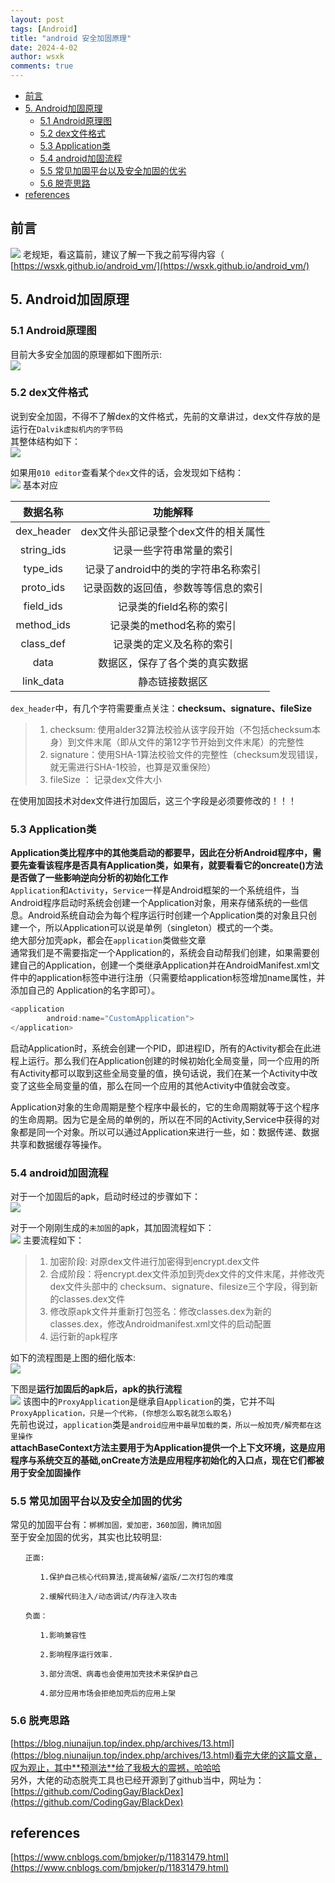 ```yaml
---
layout: post
tags: [Android]
title: "android 安全加固原理"
date: 2024-4-02
author: wsxk
comments: true
---
```


- [前言](#前言)
- [5. Android加固原理](#5-android加固原理)
  - [5.1 Android原理图](#51-android原理图)
  - [5.2 dex文件格式](#52-dex文件格式)
  - [5.3 Application类](#53-application类)
  - [5.4 android加固流程](#54-android加固流程)
  - [5.5 常见加固平台以及安全加固的优劣](#55-常见加固平台以及安全加固的优劣)
  - [5.6 脱壳思路](#56-脱壳思路)
- [references](#references)


## 前言<br>
![](https://raw.githubusercontent.com/wsxk/wsxk_pictures/main/2024-3-25/M_7V%7EPSYXZARLHONMU%2483%25C.jpg)
老规矩，看这篇前，建议了解一下我之前写得内容（<br>
[https://wsxk.github.io/android_vm/](https://wsxk.github.io/android_vm/)<br>

## 5. Android加固原理<br>
### 5.1 Android原理图<br>
目前大多安全加固的原理都如下图所示:<br>
![](https://raw.githubusercontent.com/wsxk/wsxk_pictures/main/2024-3-25/20240402193119.png)
### 5.2 dex文件格式<br>
说到安全加固，不得不了解dex的文件格式，先前的文章讲过，dex文件存放的是运行在`Dalvik虚拟机内的字节码`<br>
其整体结构如下：<br>
![](https://raw.githubusercontent.com/wsxk/wsxk_pictures/main/2024-3-25/20240402191112.png)

如果用`010 editor`查看某个`dex`文件的话，会发现如下结构：<br>
![](https://raw.githubusercontent.com/wsxk/wsxk_pictures/main/2024-3-25/20240402191157.png)
基本对应<br>

| 数据名称 | 功能解释 |
|:------:|:------:|
|dex_header | dex文件头部记录整个dex文件的相关属性 |
|string_ids| 记录一些字符串常量的索引|
|type_ids|记录了android中的类的字符串名称索引|
|proto_ids| 记录函数的返回值，参数等等信息的索引|
|field_ids|记录类的field名称的索引|
|method_ids| 记录类的method名称的索引|
|class_def| 记录类的定义及名称的索引|
|data| 数据区，保存了各个类的真实数据|
|link_data|静态链接数据区|

`dex_header`中，有几个字符需要重点关注：**checksum、signature、fileSize**<br>
> 1. checksum: 使用alder32算法校验从该字段开始（不包括checksum本身）到文件末尾（即从文件的第12字节开始到文件末尾）的完整性
> 2. signature：使用SHA-1算法校验文件的完整性（checksum发现错误，就无需进行SHA-1校验，也算是双重保险）
> 3. fileSize ： 记录dex文件大小

在使用加固技术对dex文件进行加固后，这三个字段是必须要修改的！！！<br>

### 5.3 Application类<br>
**Application类比程序中的其他类启动的都要早，因此在分析Android程序中，需要先查看该程序是否具有Application类，如果有，就要看看它的oncreate()方法是否做了一些影响逆向分析的初始化工作**<br>
`Application`和`Activity`，`Service`一样是Android框架的一个系统组件，当Android程序启动时系统会创建一个Application对象，用来存储系统的一些信息。Android系统自动会为每个程序运行时创建一个Application类的对象且只创建一个，所以Application可以说是单例（singleton）模式的一个类。<br>
绝大部分加壳apk，都会在`application`类做些文章<br>
通常我们是不需要指定一个Application的，系统会自动帮我们创建，如果需要创建自己的Application，创建一个类继承Application并在AndroidManifest.xml文件中的application标签中进行注册（只需要给application标签增加name属性，并添加自己的 Application的名字即可）。
```java
<application
        android:name="CustomApplication">
</application>
```
启动Application时，系统会创建一个PID，即进程ID，所有的Activity都会在此进程上运行。那么我们在Application创建的时候初始化全局变量，同一个应用的所有Activity都可以取到这些全局变量的值，换句话说，我们在某一个Activity中改变了这些全局变量的值，那么在同一个应用的其他Activity中值就会改变。<br>

Application对象的生命周期是整个程序中最长的，它的生命周期就等于这个程序的生命周期。因为它是全局的单例的，所以在不同的Activity,Service中获得的对象都是同一个对象。所以可以通过Application来进行一些，如：数据传递、数据共享和数据缓存等操作。<br>

### 5.4 android加固流程<br>
对于一个加固后的apk，启动时经过的步骤如下：<br>
![](https://raw.githubusercontent.com/wsxk/wsxk_pictures/main/2024-3-25/20240402194453.png)

对于一个刚刚生成的`未加固`的apk，其加固流程如下：<br>
![](https://raw.githubusercontent.com/wsxk/wsxk_pictures/main/2024-3-25/20240402194520.png)
主要流程如下：<br>
> 1. 加密阶段: 对原dex文件进行加密得到encrypt.dex文件
> 2. 合成阶段：将encrypt.dex文件添加到壳dex文件的文件末尾，并修改壳dex文件头部中的 checksum、signature、filesize三个字段，得到新的classes.dex文件
> 3. 修改原apk文件并重新打包签名：修改classes.dex为新的classes.dex，修改Androidmanifest.xml文件的启动配置
> 4. 运行新的apk程序

如下的流程图是上图的细化版本:<br>
![](https://raw.githubusercontent.com/wsxk/wsxk_pictures/main/2024-3-25/20240402195302.png)

下图是**运行加固后的apk后，apk的执行流程**<br>
![](https://raw.githubusercontent.com/wsxk/wsxk_pictures/main/2024-3-25/20240402195334.png)
该图中的`ProxyApplication`是继承自`Application`的类，它并不叫`ProxyApplication，只是一个代称，(你想怎么取名就怎么取名)`<br>
先前也说过，`application`类是`android应用中最早加载的类，所以一般加壳/解壳都在这里操作`<br>
**attachBaseContext方法主要用于为Application提供一个上下文环境，这是应用程序与系统交互的基础,onCreate方法是应用程序初始化的入口点，现在它们都被用于安全加固操作**<br>

### 5.5 常见加固平台以及安全加固的优劣<br>
常见的加固平台有：`梆梆加固，爱加密，360加固，腾讯加固`<br>
至于安全加固的优劣，其实也比较明显:<br>

    　　正面:

    　　　　1.保护自己核心代码算法,提高破解/盗版/二次打包的难度

    　　　　2.缓解代码注入/动态调试/内存注入攻击

    　　负面：

    　　　　1.影响兼容性

    　　　　2.影响程序运行效率.

    　　　　3.部分流氓、病毒也会使用加壳技术来保护自己

    　　　　4.部分应用市场会拒绝加壳后的应用上架

### 5.6 脱壳思路<br>
[https://blog.niunaijun.top/index.php/archives/13.html](https://blog.niunaijun.top/index.php/archives/13.html)看完大佬的这篇文章，叹为观止，其中**预测法**给了我极大的震撼，哈哈哈<br>
另外，大佬的动态脱壳工具也已经开源到了github当中，网址为：<br>
[https://github.com/CodingGay/BlackDex](https://github.com/CodingGay/BlackDex)<br>


## references<br>
[https://www.cnblogs.com/bmjoker/p/11831479.html](https://www.cnblogs.com/bmjoker/p/11831479.html)<br>